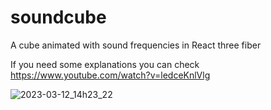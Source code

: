 # soundcube
A cube animated with sound frequencies in React three fiber

If you need some explanations you can check https://www.youtube.com/watch?v=ledceKnlVlg

![2023-03-12_14h23_22](https://user-images.githubusercontent.com/85125102/224544476-19b712e8-b5d4-4a55-8603-1d8523e7d0d4.png)
